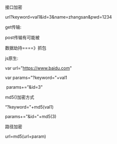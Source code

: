  接口加密 

url?keyword=val1&id=3&name=zhangsan&pwd=1234



get传输:

post传输有可能被

数据劫持====》抓包

js原生:

var url="https://www.baidu.com"

var params="?keyword="+val1

​      params+="&id=3"



md5()加密方式

  “?keyword="+md5(val1)

   params+="&id="+md5(3)

路径加密

   url=md5(url+param)